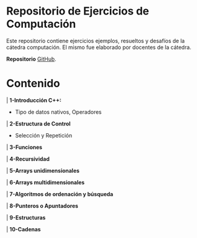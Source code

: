 # Repositorio de Ejercicios de Computación

Este repositorio contiene ejercicios ejemplos, resueltos y desafíos de la cátedra computación. El mismo fue elaborado por docentes de la cátedra. 

**Repositorio** [GitHub](https://github.com/diegostaPy/compuFiuna).



# Contenido

| **1-Introducción C++:**<ul><li>Tipo de datos nativos, Operadores </ul>
| **2-Estructura de Control**<ul><li> Selección y Repetición</ul>
| **3-Funciones**<ul></ul>
| **4-Recursividad**<ul></ul>
| **5-Arrays unidimensionales**<ul></ul>
| **6-Arrays multidimensionales**<ul></ul>
| **7-Algoritmos de ordenación y búsqueda**<ul></ul>
| **8-Punteros o Apuntadores**<ul></ul>
| **9-Estructuras**<ul></ul>
| **10-Cadenas**<ul></ul>
